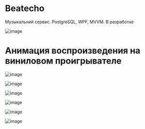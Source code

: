 # Beatecho

Музыкальний сервис. PostgreSQL, WPF, MVVM. 
В разработке



![image](https://github.com/user-attachments/assets/06ee27a7-5f10-4657-b1b6-8d1d48a9fa6a)

# Анимация воспроизведения на виниловом проигрывателе

![image](https://github.com/user-attachments/assets/49cc9ae5-e43a-421d-8291-6d7e8371b219)

![image](https://github.com/user-attachments/assets/d358840a-aabb-451c-9a0b-2283960569aa)

![image](https://github.com/user-attachments/assets/a31f40d8-5942-4d11-b362-9626cf45d483)

![image](https://github.com/user-attachments/assets/4b3380af-086b-4c90-b4da-a3046989c8d6)

![image](https://github.com/user-attachments/assets/701c518e-7cfe-4f1c-90a0-17c33ec6d52a)

![image](https://github.com/user-attachments/assets/a2dde999-a66a-4821-b10a-7d75f725b43e)

